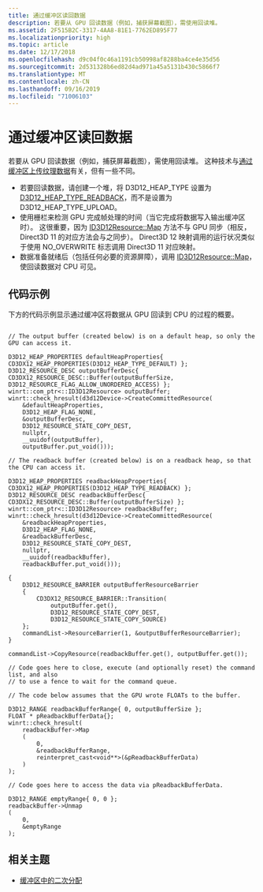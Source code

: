 ```yaml
---
title: 通过缓冲区读回数据
description: 若要从 GPU 回读数据（例如，捕获屏幕截图），需使用回读堆。
ms.assetid: 2F515B2C-3317-4AA8-81E1-7762ED895F77
ms.localizationpriority: high
ms.topic: article
ms.date: 12/17/2018
ms.openlocfilehash: d9c04f0c46a1191cb50998af8288ba4ce4e35d56
ms.sourcegitcommit: 2d531328b6ed82d4ad971a45a5131b430c5866f7
ms.translationtype: MT
ms.contentlocale: zh-CN
ms.lasthandoff: 09/16/2019
ms.locfileid: "71006103"
---
```

# <a name="read-back-data-via-a-buffer"></a>通过缓冲区读回数据

若要从 GPU 回读数据（例如，捕获屏幕截图），需使用回读堆。 这种技术与[通过缓冲区上传纹理数据](upload-and-readback-of-texture-data.md)有关，但有一些不同。

- 若要回读数据，请创建一个堆，将 D3D12_HEAP_TYPE 设置为 [D3D12_HEAP_TYPE_READBACK](/windows/desktop/api/d3d12/ne-d3d12-d3d12_heap_type)，而不是设置为 D3D12_HEAP_TYPE_UPLOAD。
- 使用栅栏来检测 GPU 完成帧处理的时间（当它完成将数据写入输出缓冲区时）。 这很重要，因为 [ID3D12Resource::Map](/windows/desktop/api/d3d12/nf-d3d12-id3d12resource-map) 方法不与 GPU 同步（相反，Direct3D 11 的对应方法会与之同步）。 Direct3D 12 映射调用的运行状况类似于使用 NO_OVERWRITE 标志调用 Direct3D 11 对应映射。
- 数据准备就绪后（包括任何必要的资源屏障），调用 [ID3D12Resource::Map](/windows/desktop/api/d3d12/nf-d3d12-id3d12resource-map)，使回读数据对 CPU 可见。

## <a name="code-example"></a>代码示例

下方的代码示例显示通过缓冲区将数据从 GPU 回读到 CPU 的过程的概要。

```cppwinrt

// The output buffer (created below) is on a default heap, so only the GPU can access it.

D3D12_HEAP_PROPERTIES defaultHeapProperties{ CD3DX12_HEAP_PROPERTIES(D3D12_HEAP_TYPE_DEFAULT) };
D3D12_RESOURCE_DESC outputBufferDesc{ CD3DX12_RESOURCE_DESC::Buffer(outputBufferSize, D3D12_RESOURCE_FLAG_ALLOW_UNORDERED_ACCESS) };
winrt::com_ptr<::ID3D12Resource> outputBuffer;
winrt::check_hresult(d3d12Device->CreateCommittedResource(
    &defaultHeapProperties,
    D3D12_HEAP_FLAG_NONE,
    &outputBufferDesc,
    D3D12_RESOURCE_STATE_COPY_DEST,
    nullptr,
    __uuidof(outputBuffer),
    outputBuffer.put_void()));

// The readback buffer (created below) is on a readback heap, so that the CPU can access it.

D3D12_HEAP_PROPERTIES readbackHeapProperties{ CD3DX12_HEAP_PROPERTIES(D3D12_HEAP_TYPE_READBACK) };
D3D12_RESOURCE_DESC readbackBufferDesc{ CD3DX12_RESOURCE_DESC::Buffer(outputBufferSize) };
winrt::com_ptr<::ID3D12Resource> readbackBuffer;
winrt::check_hresult(d3d12Device->CreateCommittedResource(
    &readbackHeapProperties,
    D3D12_HEAP_FLAG_NONE,
    &readbackBufferDesc,
    D3D12_RESOURCE_STATE_COPY_DEST,
    nullptr,
    __uuidof(readbackBuffer),
    readbackBuffer.put_void()));

{
    D3D12_RESOURCE_BARRIER outputBufferResourceBarrier
    {
        CD3DX12_RESOURCE_BARRIER::Transition(
            outputBuffer.get(),
            D3D12_RESOURCE_STATE_COPY_DEST,
            D3D12_RESOURCE_STATE_COPY_SOURCE)
    };
    commandList->ResourceBarrier(1, &outputBufferResourceBarrier);
}

commandList->CopyResource(readbackBuffer.get(), outputBuffer.get());

// Code goes here to close, execute (and optionally reset) the command list, and also
// to use a fence to wait for the command queue.

// The code below assumes that the GPU wrote FLOATs to the buffer.

D3D12_RANGE readbackBufferRange{ 0, outputBufferSize };
FLOAT * pReadbackBufferData{};
winrt::check_hresult(
    readbackBuffer->Map
    (
        0,
        &readbackBufferRange,
        reinterpret_cast<void**>(&pReadbackBufferData)
    )
);

// Code goes here to access the data via pReadbackBufferData.

D3D12_RANGE emptyRange{ 0, 0 };
readbackBuffer->Unmap
(
    0,
    &emptyRange
);
```

## <a name="related-topics"></a>相关主题

* [缓冲区中的二次分配](large-buffers.md)
